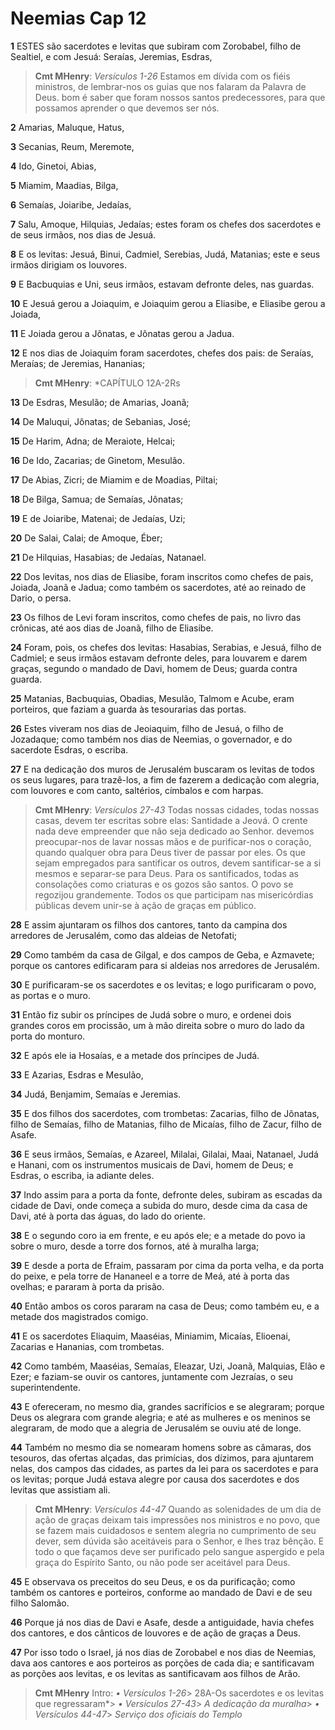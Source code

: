 # Neemias Cap 12

**1** 	ESTES são sacerdotes e levitas que subiram com Zorobabel, filho de Sealtiel, e com Jesuá: Seraías, Jeremias, Esdras,

> **Cmt MHenry**: *Versículos 1-26* Estamos em dívida com os fiéis ministros, de lembrar-nos os guias que nos falaram da Palavra de Deus. bom é saber que foram nossos santos predecessores, para que possamos aprender o que devemos ser nós.

**2** 	Amarias, Maluque, Hatus,

**3** 	Secanias, Reum, Meremote,

**4** 	Ido, Ginetoi, Abias,

**5** 	Miamim, Maadias, Bilga,

**6** 	Semaías, Joiaribe, Jedaías,

**7** 	Salu, Amoque, Hilquias, Jedaías; estes foram os chefes dos sacerdotes e de seus irmãos, nos dias de Jesuá.

**8** 	E os levitas: Jesuá, Binui, Cadmiel, Serebias, Judá, Matanias; este e seus irmãos dirigiam os louvores.

**9** 	E Bacbuquias e Uni, seus irmãos, estavam defronte deles, nas guardas.

**10** 	E Jesuá gerou a Joiaquim, e Joiaquim gerou a Eliasibe, e Eliasibe gerou a Joiada,

**11** 	E Joiada gerou a Jônatas, e Jônatas gerou a Jadua.

**12** 	E nos dias de Joiaquim foram sacerdotes, chefes dos pais: de Seraías, Meraías; de Jeremias, Hananias;

> **Cmt MHenry**: *CAPÍTULO 12A-2Rs

**13** 	De Esdras, Mesulão; de Amarias, Joanã;

**14** 	De Maluqui, Jônatas; de Sebanias, José;

**15** 	De Harim, Adna; de Meraiote, Helcai;

**16** 	De Ido, Zacarias; de Ginetom, Mesulão.

**17** 	De Abias, Zicri; de Miamim e de Moadias, Piltai;

**18** 	De Bilga, Samua; de Semaías, Jônatas;

**19** 	E de Joiaribe, Matenai; de Jedaías, Uzi;

**20** 	De Salai, Calai; de Amoque, Éber;

**21** 	De Hilquias, Hasabias; de Jedaías, Natanael.

**22** 	Dos levitas, nos dias de Eliasibe, foram inscritos como chefes de pais, Joiada, Joanã e Jadua; como também os sacerdotes, até ao reinado de Dario, o persa.

**23** 	Os filhos de Levi foram inscritos, como chefes de pais, no livro das crônicas, até aos dias de Joanã, filho de Eliasibe.

**24** 	Foram, pois, os chefes dos levitas: Hasabias, Serabias, e Jesuá, filho de Cadmiel; e seus irmãos estavam defronte deles, para louvarem e darem graças, segundo o mandado de Davi, homem de Deus; guarda contra guarda.

**25** 	Matanias, Bacbuquias, Obadias, Mesulão, Talmom e Acube, eram porteiros, que faziam a guarda às tesourarias das portas.

**26** 	Estes viveram nos dias de Jeoiaquim, filho de Jesuá, o filho de Jozadaque; como também nos dias de Neemias, o governador, e do sacerdote Esdras, o escriba.

**27** 	E na dedicação dos muros de Jerusalém buscaram os levitas de todos os seus lugares, para trazê-los, a fim de fazerem a dedicação com alegria, com louvores e com canto, saltérios, címbalos e com harpas.

> **Cmt MHenry**: *Versículos 27-43* Todas nossas cidades, todas nossas casas, devem ter escritas sobre elas: Santidade a Jeová. O crente nada deve empreender que não seja dedicado ao Senhor. devemos preocupar-nos de lavar nossas mãos e de purificar-nos o coração, quando qualquer obra para Deus tiver de passar por eles. Os que sejam empregados para santificar os outros, devem santificar-se a si mesmos e separar-se para Deus. Para os santificados, todas as consolações como criaturas e os gozos são santos. O povo se regozijou grandemente. Todos os que participam nas misericórdias públicas devem unir-se à ação de graças em público.

**28** 	E assim ajuntaram os filhos dos cantores, tanto da campina dos arredores de Jerusalém, como das aldeias de Netofati;

**29** 	Como também da casa de Gilgal, e dos campos de Geba, e Azmavete; porque os cantores edificaram para si aldeias nos arredores de Jerusalém.

**30** 	E purificaram-se os sacerdotes e os levitas; e logo purificaram o povo, as portas e o muro.

**31** 	Então fiz subir os príncipes de Judá sobre o muro, e ordenei dois grandes coros em procissão, um à mão direita sobre o muro do lado da porta do monturo.

**32** 	E após ele ia Hosaías, e a metade dos príncipes de Judá.

**33** 	E Azarias, Esdras e Mesulão,

**34** 	Judá, Benjamim, Semaías e Jeremias.

**35** 	E dos filhos dos sacerdotes, com trombetas: Zacarias, filho de Jônatas, filho de Semaías, filho de Matanias, filho de Micaías, filho de Zacur, filho de Asafe.

**36** 	E seus irmãos, Semaías, e Azareel, Milalai, Gilalai, Maai, Natanael, Judá e Hanani, com os instrumentos musicais de Davi, homem de Deus; e Esdras, o escriba, ia adiante deles.

**37** 	Indo assim para a porta da fonte, defronte deles, subiram as escadas da cidade de Davi, onde começa a subida do muro, desde cima da casa de Davi, até à porta das águas, do lado do oriente.

**38** 	E o segundo coro ia em frente, e eu após ele; e a metade do povo ia sobre o muro, desde a torre dos fornos, até à muralha larga;

**39** 	E desde a porta de Efraim, passaram por cima da porta velha, e da porta do peixe, e pela torre de Hananeel e a torre de Meá, até à porta das ovelhas; e pararam à porta da prisão.

**40** 	Então ambos os coros pararam na casa de Deus; como também eu, e a metade dos magistrados comigo.

**41** 	E os sacerdotes Eliaquim, Maaséias, Miniamim, Micaías, Elioenai, Zacarias e Hananias, com trombetas.

**42** 	Como também, Maaséias, Semaías, Eleazar, Uzi, Joanã, Malquias, Elão e Ezer; e faziam-se ouvir os cantores, juntamente com Jezraías, o seu superintendente.

**43** 	E ofereceram, no mesmo dia, grandes sacrifícios e se alegraram; porque Deus os alegrara com grande alegria; e até as mulheres e os meninos se alegraram, de modo que a alegria de Jerusalém se ouviu até de longe.

**44** 	Também no mesmo dia se nomearam homens sobre as câmaras, dos tesouros, das ofertas alçadas, das primícias, dos dízimos, para ajuntarem nelas, dos campos das cidades, as partes da lei para os sacerdotes e para os levitas; porque Judá estava alegre por causa dos sacerdotes e dos levitas que assistiam ali.

> **Cmt MHenry**: *Versículos 44-47* Quando as solenidades de um dia de ação de graças deixam tais impressões nos ministros e no povo, que se fazem mais cuidadosos e sentem alegria no cumprimento de seu dever, sem dúvida são aceitáveis para o Senhor, e lhes traz bênção. E todo o que façamos deve ser purificado pelo sangue aspergido e pela graça do Espírito Santo, ou não pode ser aceitável para Deus.

**45** 	E observava os preceitos do seu Deus, e os da purificação; como também os cantores e porteiros, conforme ao mandado de Davi e de seu filho Salomão.

**46** 	Porque já nos dias de Davi e Asafe, desde a antiguidade, havia chefes dos cantores, e dos cânticos de louvores e de ação de graças a Deus.

**47** 	Por isso todo o Israel, já nos dias de Zorobabel e nos dias de Neemias, dava aos cantores e aos porteiros as porções de cada dia; e santificavam as porções aos levitas, e os levitas as santificavam aos filhos de Arão.


> **Cmt MHenry** Intro: *• Versículos 1-26*> 28A-Os sacerdotes e os levitas que regressaram*> *• Versículos 27-43*> *A dedicação da muralha*> *• Versículos 44-47*> *Serviço dos oficiais do Templo*